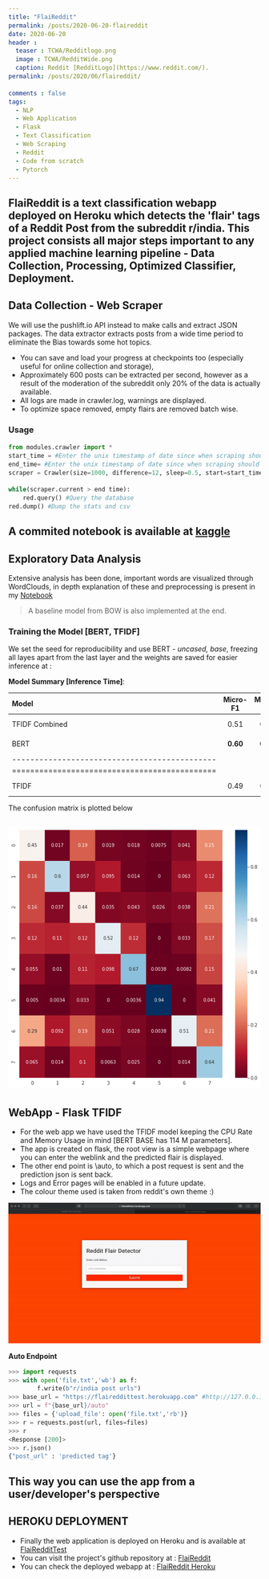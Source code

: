 ```yaml
---
title: "FlaiReddit"
permalink: /posts/2020-06-20-flaireddit
date: 2020-06-20
header :
  teaser : TCWA/Redditlogo.png
  image : TCWA/RedditWide.png
  caption: Reddit [RedditLogo](https://www.reddit.com/).
permalink: /posts/2020/06/flaireddit/

comments : false
tags:
  - NLP
  - Web Application
  - Flask
  - Text Classification
  - Web Scraping
  - Reddit
  - Code from scratch
  - Pytorch
---
```


FlaiReddit is a text classification webapp deployed on Heroku which detects the 'flair' tags of a Reddit Post from the subreddit r/india. This project consists all major steps important to any applied machine learning pipeline - Data Collection, Processing, Optimized Classifier, Deployment.
---

## Data Collection - Web Scraper
We will use the pushlift.io API instead to make calls and extract JSON packages.
The data extractor extracts posts from a wide time period to eliminate the Bias towards some hot topics.
* You can save and load your progress at checkpoints too (especially useful for online collection and storage), 
* Approximately  600 posts can be extracted per second, however as a result of the moderation of the subreddit only 20% of the data is actually available. 
* All logs are made in crawler.log, warnings are displayed.
* To optimize space removed, empty flairs are removed batch wise.

### Usage

```python
from modules.crawler import *
start_time = #Enter the unix timestamp of date since when scraping should begin
end_time= #Enter the unix timestamp of date since when scraping should end
scraper = Crawler(size=1000, difference=12, sleep=0.5, start=start_time)

while(scraper.current > end time):
	red.query() #Query the database
red.dump() #Dump the stats and csv
```

A commited notebook is available at [kaggle](https://www.kaggle.com/someshsingh22/redditcrawlertest)
---

## Exploratory Data Analysis
Extensive analysis has been done, important words are visualized through WordClouds, in depth explanation of these and preprocessing is present in my [Notebook](https://github.com/someshsingh22/FlaiReddit-MIDAS/blob/master/Notebooks/Part-2-EDA.ipynb)

>A baseline model from BOW is also implemented at the end.

### Training the Model [BERT, TFIDF]
We set the seed for reproducibility and use BERT - *uncased, base*, freezing all layes apart from the last layer and the weights are saved for easier inference at : 

**Model Summary [Inference Time]**:

| Model   | Micro-F1 | Macro-F1 | Inference | 
|:--------|:--------:|:--------:|--------:|
| TFIDF Combined | 0.51 | 0.50 |  **331 Samples/s** |
| BERT | **0.60** | **0.59** | 2.37 Samples/s |
|---------------------------------------------|
|=============================================|
| TFIDF | 0.49 | 0.48  | 273 Samples/s |


The confusion matrix is plotted below

![Confusion Matrix](/images/TCWA/CM.png)
---

## WebApp - Flask TFIDF
* For the web app we have used the TFIDF model keeping the CPU Rate and Memory Usage in mind [BERT BASE has 114 M parameters].
* The app is created on flask, the root view is a simple webpage where you can enter the weblink and the predicted flair is displayed.
* The other end point is \auto, to which a post request is sent and the prediction json is sent back.
* Logs and Error pages will be enabled in a future update.
* The colour theme used is taken from reddit's own theme :)

 ![Root page](/images/TCWA/flaireddit_webapp.gif)

**Auto Endpoint**
```python
>>> import requests
>>> with open('file.txt','wb') as f:
		f.write(b"r/india post urls")
>>> base_url = "https://flaireddittest.herokuapp.com" #http://127.0.0.1:5000/ if local
>>> url = f"{base_url}/auto"
>>> files = {'upload_file': open('file.txt','rb')}
>>> r = requests.post(url, files=files)
>>> r
<Response [200]>
>>> r.json()
{"post_url" : 'predicted tag'}
```
This way you can use the app from a user/developer's perspective
---

## HEROKU DEPLOYMENT
* Finally the web application is deployed on Heroku and is available at [FlaiRedditTest](https://flaireddittest.herokuapp.com/)
* You can visit the project's github repository at : [FlaiReddit](https://github.com/someshsingh22/FlaiReddit-MIDAS)
* You can check the deployed webapp at : [FlaiReddit Heroku](https://flaireddittest.herokuapp.com)
